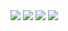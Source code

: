 
<html>
    <head>
        <title>Family Pictures</title>
        <link rel="stylesheet" href="style.css">
    </head>
    <body>
        <div class="container">
            <img src="DSC_1281.JPG">
            <img src="DSC_1650.JPG">
            <img src="DSC_2795.JPG">
            <img src="DSC_2747.JPG">
        </div>
    </body>
</html>
